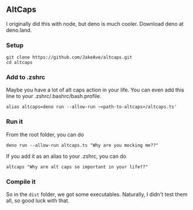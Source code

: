 ## AltCaps

I originally did this with node, but deno is much cooler. Download deno at deno.land.

### Setup

```
git clone https://github.com/JakeAve/altcaps.git
cd altcaps
```

### Add to .zshrc

Maybe you have a lot of alt caps action in your life. You can even add this line to your .zshrc/.bashrc/bash.profile.

```
alias altcaps=deno run --allow-run ~<path-to-altcaps>/altcaps.ts'
```

### Run it

From the root folder, you can do

```
deno run --allow-run altcaps.ts "Why are you mocking me??"
```

If you add it as an alias to your .zshrc, you can do

```
altcaps "Why are alt caps so important in your life??"
```

### Compile it

So in the `dist` folder, we got some executables. Naturally, I didn't test them all, so good luck with that.
